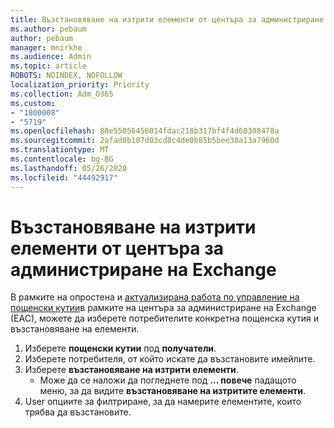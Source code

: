 ```yaml
---
title: Възстановяване на изтрити елементи от центъра за администриране на Exchange
ms.author: pebaum
author: pebaum
manager: mnirkhe
ms.audience: Admin
ms.topic: article
ROBOTS: NOINDEX, NOFOLLOW
localization_priority: Priority
ms.collection: Adm_O365
ms.custom:
- "1800008"
- "5719"
ms.openlocfilehash: 88e55056456014fdac218b317bf4f4d60308478a
ms.sourcegitcommit: 2afad0b107d03cd8c4de0b85b5bee38a13a7960d
ms.translationtype: MT
ms.contentlocale: bg-BG
ms.lasthandoff: 05/26/2020
ms.locfileid: "44492917"
---
```

# <a name="recover-deleted-items-from-exchange-admin-center"></a>Възстановяване на изтрити елементи от центъра за администриране на Exchange

В рамките на опростена и [актуализирана работа по управление на пощенски кутии](https://admin.exchange.microsoft.com/#/mailboxes)в рамките на центъра за администриране на Exchange (EAC), можете да изберете потребителите конкретна пощенска кутия и възстановяване на елементи.

1. Изберете **пощенски кутии** под **получатели**.
2. Изберете потребителя, от който искате да възстановите имейлите.
3. Изберете **възстановяване на изтрити елементи**.
    - Може да се наложи да погледнете под **... повече** падащото меню, за да видите **възстановяване на изтритите елементи**.
4. User опциите за филтриране, за да намерите елементите, които трябва да възстановите.
